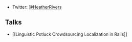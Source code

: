 * Twitter: [@HeatherRivers](https://twitter.com/HeatherRivers)

## Talks

* [[Linguistic Potluck Crowdsourcing Localization in Rails]]
